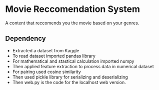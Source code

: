 # Movie Reccomendation System

A content that reccomends you the movie based on your genres.

## Dependency

- Extracted a dataset from Kaggle
- To read dataset imported pandas library
- For mathematical and stastical calculation imported numpy
- Then applied feature extraction to process data in numerical dataset
- For pairing used cosine similarity
- Then used pickle library for serializing and deserializing
- Then web.py is the code for the localhost web version.
